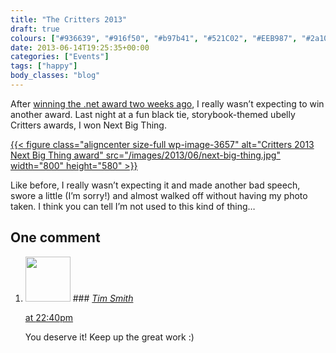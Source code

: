 ```yaml
---
title: "The Critters 2013"
draft: true
colours: ["#936639", "#916f50", "#b97b41", "#521C02", "#EEB987", "#2a1004", "#F3D1AC"]
date: 2013-06-14T19:25:35+00:00
categories: ["Events"]
tags: ["happy"]
body_classes: "blog"
---
```


After [winning the .net award two weeks ago](/netmag-awards-2013/ ".net awards 2013"), I really wasn’t expecting to win another award. Last night at a fun black tie, storybook-themed ubelly Critters awards, I won Next Big Thing.

[{{< figure class="aligncenter size-full wp-image-3657" alt="Critters 2013 Next Big Thing award" src="/images/2013/06/next-big-thing.jpg" width="800" height="580" >}}](/images/2013/06/next-big-thing.jpg)

Like before, I really wasn’t expecting it and made another bad speech, swore a little (I’m sorry!) and almost walked off without having my photo taken. I think you can tell I’m not used to this kind of thing…

## One comment

<ol class="commentlist">
	<li class="comment even thread-even depth-1" id="li-comment-560">
			<div class="comment-author vcard">
			<img alt='' src='https://secure.gravatar.com/avatar/febbffcb54abe1be1435720fc2268237?s=72&amp;d=mm&amp;r=g' srcset='https://secure.gravatar.com/avatar/febbffcb54abe1be1435720fc2268237?s=144&amp;d=mm&amp;r=g 2x' class='avatar avatar-72 photo' height='72' width='72' />
### <cite class="fn"><a href='http://ttimsmith.com' rel='external nofollow' class='url'>Tim Smith</a></cite>
		</div>
		<aside class="comment-meta commentmetadata"><p><a href="#comment-560"><time datetime="2013-06-15T22:40:43+00:00" pubdate class="published">
		 at <span class="hours">22:40pm</span></time></a></p>
	</aside>
	<div class="comment-entry">
		You deserve it! Keep up the great work :)
	</div>
</li>
</ol>

